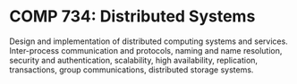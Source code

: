 # COMP 734: Distributed Systems

Design and implementation of distributed computing systems and services. Inter-process communication and protocols, naming and name resolution, security and authentication, scalability, high availability, replication, transactions, group communications, distributed storage systems.